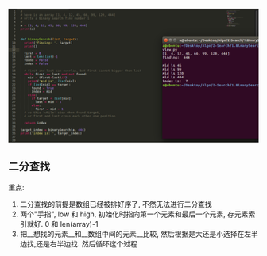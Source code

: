 ![asd](./img.png)
## 二分查找

重点:  
1. 二分查找的前提是数组已经被排好序了, 不然无法进行二分查找  
2. 两个"手指", low 和 high, 初始化时指向第一个元素和最后一个元素, 存元素索引就好. 0 和 len(array)-1  
2. 把__想找的元素__和__数组中间的元素__比较, 然后根据是大还是小选择在左半边找,还是右半边找. 然后循环这个过程  



